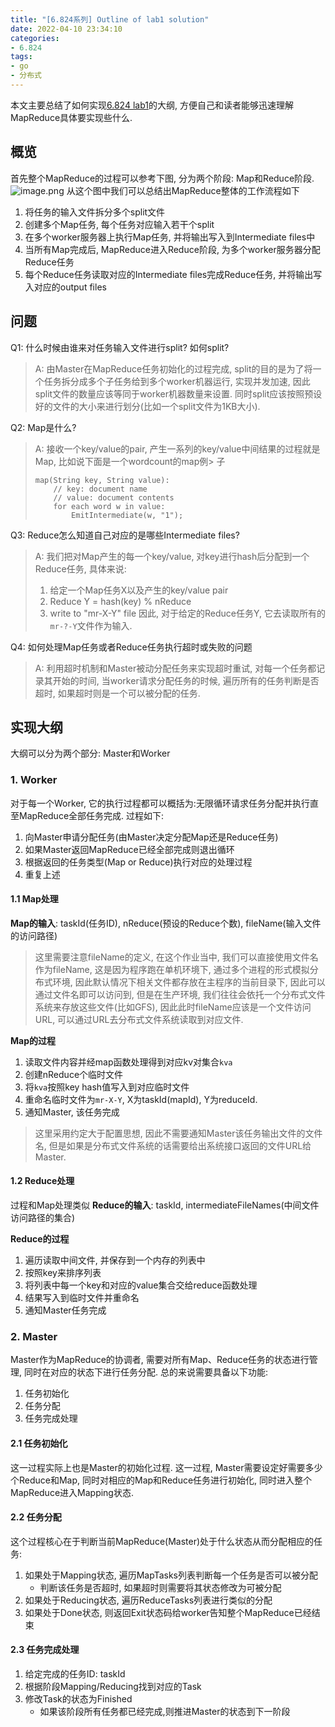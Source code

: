 ```yaml
---
title: "[6.824系列] Outline of lab1 solution"
date: 2022-04-10 23:34:10
categories:
- 6.824
tags: 
- go
- 分布式
---
```


本文主要总结了如何实现[6.824 lab1](http://nil.csail.mit.edu/6.824/2020/labs/lab-mr.html)的大纲, 方便自己和读者能够迅速理解MapReduce具体要实现些什么.

<!-- more -->
## 概览
首先整个MapReduce的过程可以参考下图, 分为两个阶段: Map和Reduce阶段.
![image.png](https://s2.loli.net/2022/04/11/cMWPq7SkInDEVr4.png)
从这个图中我们可以总结出MapReduce整体的工作流程如下
1. 将任务的输入文件拆分多个split文件
2. 创建多个Map任务, 每个任务对应输入若干个split
3. 在多个worker服务器上执行Map任务, 并将输出写入到Intermediate files中
4. 当所有Map完成后, MapReduce进入Reduce阶段, 为多个worker服务器分配Reduce任务
5. 每个Reduce任务读取对应的Intermediate files完成Reduce任务, 并将输出写入对应的output files

## 问题
Q1: 什么时候由谁来对任务输入文件进行split? 如何split?
>A: 由Master在MapReduce任务初始化的过程完成, split的目的是为了将一个任务拆分成多个子任务给到多个worker机器运行, 实现并发加速, 因此split文件的数量应该等同于worker机器数量来设置. 同时split应该按照预设好的文件的大小来进行划分(比如一个split文件为1KB大小). 

Q2: Map是什么?
> A: 接收一个key/value的pair, 产生一系列的key/value中间结果的过程就是Map, 比如说下面是一个wordcount的map例> 子
> ```
> map(String key, String value):
>     // key: document name
>     // value: document contents
>     for each word w in value:
>         EmitIntermediate(w, "1");
> ```

Q3: Reduce怎么知道自己对应的是哪些Intermediate files?
> A: 我们把对Map产生的每一个key/value, 对key进行hash后分配到一个Reduce任务, 具体来说:
> 1. 给定一个Map任务X以及产生的key/value pair
> 2. Reduce Y = hash(key) % nReduce
> 3. write to "mr-X-Y" file
> 因此, 对于给定的Reduce任务Y, 它去读取所有的`mr-?-Y`文件作为输入.

Q4: 如何处理Map任务或者Reduce任务执行超时或失败的问题
> A: 利用超时机制和Master被动分配任务来实现超时重试, 对每一个任务都记录其开始的时间, 当worker请求分配任务的时候, 遍历所有的任务判断是否超时, 如果超时则是一个可以被分配的任务.

## 实现大纲
大纲可以分为两个部分: Master和Worker

### 1. Worker
对于每一个Worker, 它的执行过程都可以概括为:无限循环请求任务分配并执行直至MapReduce全部任务完成. 过程如下:
1. 向Master申请分配任务(由Master决定分配Map还是Reduce任务)
2. 如果Master返回MapReduce已经全部完成则退出循环
3. 根据返回的任务类型(Map or Reduce)执行对应的处理过程
4. 重复上述

#### 1.1 Map处理
**Map的输入**: taskId(任务ID), nReduce(预设的Reduce个数), fileName(输入文件的访问路径)
> 这里需要注意fileName的定义, 在这个作业当中, 我们可以直接使用文件名作为fileName, 这是因为程序跑在单机环境下, 通过多个进程的形式模拟分布式环境, 因此默认情况下相关文件都存放在主程序的当前目录下, 因此可以通过文件名即可以访问到, 但是在生产环境, 我们往往会依托一个分布式文件系统来存放这些文件(比如GFS), 因此此时fileName应该是一个文件访问URL, 可以通过URL去分布式文件系统读取到对应文件. 

**Map的过程**
1. 读取文件内容并经map函数处理得到对应kv对集合`kva`
3. 创建nReduce个临时文件
3. 将`kva`按照key hash值写入到对应临时文件
4. 重命名临时文件为`mr-X-Y`, X为taskId(mapId), Y为reduceId.
5. 通知Master, 该任务完成

> 这里采用约定大于配置思想, 因此不需要通知Master该任务输出文件的文件名, 但是如果是分布式文件系统的话需要给出系统接口返回的文件URL给Master.

#### 1.2 Reduce处理
过程和Map处理类似
**Reduce的输入**: taskId, intermediateFileNames(中间文件访问路径的集合)

**Reduce的过程**
1. 遍历读取中间文件, 并保存到一个内存的列表中
2. 按照key来排序列表
3. 将列表中每一个key和对应的value集合交给reduce函数处理
4. 结果写入到临时文件并重命名
5. 通知Master任务完成

### 2. Master
Master作为MapReduce的协调者, 需要对所有Map、Reduce任务的状态进行管理, 同时在对应的状态下进行任务分配. 总的来说需要具备以下功能:
1. 任务初始化
2. 任务分配
3. 任务完成处理

#### 2.1 任务初始化
这一过程实际上也是Master的初始化过程. 这一过程, Master需要设定好需要多少个Reduce和Map, 同时对相应的Map和Reduce任务进行初始化, 同时进入整个MapReduce进入Mapping状态.

#### 2.2 任务分配
这个过程核心在于判断当前MapReduce(Master)处于什么状态从而分配相应的任务:
1. 如果处于Mapping状态, 遍历MapTasks列表判断每一个任务是否可以被分配
    - 判断该任务是否超时, 如果超时则需要将其状态修改为可被分配
2. 如果处于Reducing状态, 遍历ReduceTasks列表进行类似的分配
3. 如果处于Done状态, 则返回Exit状态码给worker告知整个MapReduce已经结束

#### 2.3 任务完成处理
1. 给定完成的任务ID: taskId
2. 根据阶段Mapping/Reducing找到对应的Task
3. 修改Task的状态为Finished
    - 如果该阶段所有任务都已经完成,则推进Master的状态到下一阶段

